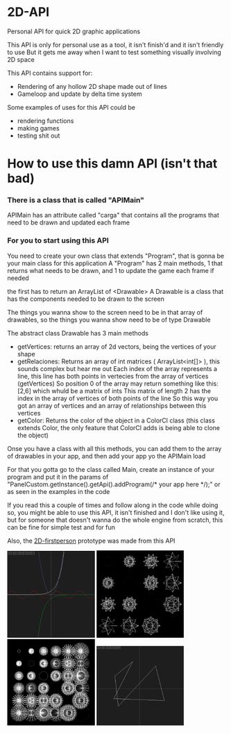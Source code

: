 # 2D-API
Personal API for quick 2D graphic applications

This API is only for personal use as a tool, it isn't finish'd and it isn't friendly to use
But it gets me away when I want to test something visually involving 2D space

This API contains support for:
- Rendering of any hollow 2D shape made out of lines
- Gameloop and update by delta time system

Some examples of uses for this API could be
- rendering functions
- making games
- testing shit out

# How to use this damn API (isn't that bad)

### There is a class that is called "APIMain"
APIMain has an attribute called "carga" that contains all the programs that need to be drawn and updated each frame

### For you to start using this API
You need to create your own class that extends "Program", that is gonna be your main class for this application
A "Program" has 2 main methods, 1 that returns what needs to be drawn, and 1 to update the game each frame if needed

the first has to return an ArrayList of <Drawable&gt;
A Drawable is a class that has the components needed to be drawn to the screen

The things you wanna show to the screen need to be in that array of drawables, so the things you wanna show need to be of type Drawable

The abstract class Drawable has 3 main methods
- getVertices: returns an array of 2d vectors, being the vertices of your shape
- getRelaciones: Returns an array of int matrices ( ArrayList<int[]&gt; ), this sounds complex but hear me out
                Each index of the array represents a line, this line has both points in vertecies from the array of vertices (getVertices)
                So position 0 of the array may return something like this: [2,6] which whuld be a matrix of ints
                This matrix of length 2 has the index in the array of vertices of both points of the line
                So this way you got an array of vertices and an array of relationships between this vertices
- getColor: Returns the color of the object in a ColorCl class (this class extends Color, the only feature that ColorCl adds is being able to clone the object)

Onse you have a class with all this methods, you can add them to the array of drawables in your app, and then add your app yo the APIMain load

For that you gotta go to the class called Main, create an instance of your program and put it in the params of "PanelCustom.getInstance().getApi().addProgram(/* your app here */);"
or as seen in the examples in the code





If you read this a couple of times and follow along in the code while doing so, you might be able to use this API, it isn't finished and I don't like using it, but for someone that doesn't wanna do the whole engine from scratch, this can be fine for simple test and for fun

Also, the [2D-firstperson](https://github.com/GasparLiboreiro/2D-FirstPerson) prototype was made from this API

<img src="https://github.com/GasparLiboreiro/2D-API/blob/main/imgs/funcion.png" alt="funciones" width="40%"/>
<img src="https://github.com/GasparLiboreiro/2D-API/blob/main/imgs/mandala%20(5).png" alt="mandala1" width="40%"/>
<img src="https://github.com/GasparLiboreiro/2D-API/blob/main/imgs/mandala%20(x).png" alt="mandala2" width="40%"/>
<img src="https://github.com/GasparLiboreiro/2D-API/blob/main/imgs/lineas.png" alt="lineas" width="40%"/>
